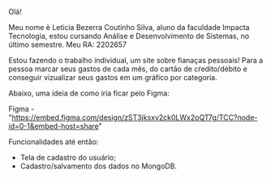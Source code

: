 Olá!

Meu nome è Leticia Bezerra Coutinho Silva, aluno da faculdade Impacta Tecnologia, estou cursando Análise e Desenvolvimento de Sistemas, no último semestre. Meu RA: 2202657

Estou fazendo o trabalho individual, um site sobre fianaças pessoais! Para a pessoa marcar seus gastos de cada mês, do cartão de cŕedito/débito e conseguir vizualizar seus gastos em um gráfico por categoria. 

Abaixo, uma ideia de como iria ficar pelo Figma: 

Figma - "https://embed.figma.com/design/zST3jksxy2ck0LWx2oQT7g/TCC?node-id=0-1&embed-host=share"

Funcionalidades até então:

- Tela de cadastro do usuário;
- Cadastro/salvamento dos dados no MongoDB.
